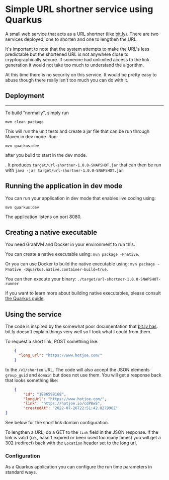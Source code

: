 # Simple URL shortner service using Quarkus
A small web service that acts as a URL shortner (like [bit.ly](https://bit.ly)).  There are two
services deployed, one to shorten and one to lengthen the URL.

It's important to note that the system attempts to make the URL's less predictable but the shortened
URL is not anywhere close to cryptographically secure.  If someone had unlimited access to the link
generation it would not take too much to understand the algorithm.

At this time there is no security on this service.  It would be pretty easy to abuse though there really
isn't too much you can do with it.

## Deployment
----

To build "normally", simply run

```mvn clean package```

This will run the unit tests and create a jar file that can be run through Maven in dev mode.  Run:

```shell
mvn quarkus:dev
```

after you build to start in the dev mode.

.  It produces
`target/url-shortner-1.0.0-SNAPSHOT.jar` that can then be run with
`java -jar target/url-shortner-1.0.0-SNAPSHOT.jar`.



## Running the application in dev mode

You can run your application in dev mode that enables live coding using:
```
mvn quarkus:dev
```

The application listens on port 8080.

## Creating a native executable

You need GraalVM and Docker in your environment to run this.

You can create a native executable using: `mvn package -Pnative`.

Or you can use Docker to build the native executable using: `mvn package -Pnative -Dquarkus.native.container-build=true`.

You can then execute your binary: `./target/url-shortner-1.0.0-SNAPSHOT-runner`

If you want to learn more about building native executables, please consult [the Quarkus guide](https://quarkus.io/guides/building-native-image-guide).

## Using the service

The code is inspired by the somewhat poor documentation that
[bit.ly has](https://dev.bitly.com/api-reference/#createBitlink).  bit.ly doesn't explain things very well so I took
what I could from them.

To request a short link, POST something like:

```json
    {
      "long_url": "https://www.hotjoe.com/"
    }
```

to the `/v1/shorten` URL.  The code will also accept the JSON elements `group_guid` and `domain`  but does not use them.
You will get a response back that looks something like:

```json
    {
        "id": "1886598168",
        "longUrl": "https://www.hotjoe.com/",
        "link": "https://hotjoe.io/cdP8wS",
        "createdAt": "2022-07-26T22:51:42.827990Z"
}
```

See below for the short link domain configuration.

To lengthen a URL, do a GET to the `link` field in the JSON response.  If the link is valid (i.e., hasn't expired or
been used too many times) you will get a 302 (redirect) back with the `Location` header set to the long url.

### Configuration
As a Quarkus application you can configure the run time parameters in standard ways.  
